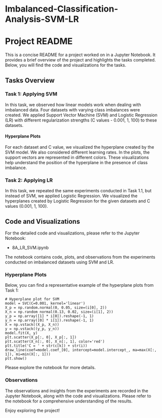 # Imbalanced-Classification-Analysis-SVM-LR

# Project README

This is a concise README for a project worked on in a Jupyter Notebook. It provides a brief overview of the project and highlights the tasks completed. Below, you will find the code and visualizations for the tasks.

## Tasks Overview

### Task 1: Applying SVM

In this task, we observed how linear models work when dealing with imbalanced data. Four datasets with varying class imbalances were created. We applied Support Vector Machine (SVM) and Logistic Regression (LR) with different regularization strengths (C values - 0.001, 1, 100) to these datasets.

#### Hyperplane Plots

For each dataset and C value, we visualized the hyperplane created by the SVM model. We also considered different learning rates. In the plots, the support vectors are represented in different colors. These visualizations help understand the position of the hyperplane in the presence of class imbalance.

### Task 2: Applying LR

In this task, we repeated the same experiments conducted in Task 1.1, but instead of SVM, we applied Logistic Regression. We visualized the hyperplanes created by Logistic Regression for the given datasets and C values (0.001, 1, 100).

## Code and Visualizations

For the detailed code and visualizations, please refer to the Jupyter Notebook:

- 8A_LR_SVM.ipynb

The notebook contains code, plots, and observations from the experiments conducted on imbalanced datasets using SVM and LR.

### Hyperplane Plots

Below, you can find a representative example of the hyperplane plots from Task 1:

```
# Hyperplane plot for SVM
model = SVC(C=0.001, kernel='linear')
X_p = np.random.normal(0, 0.05, size=(i[0], 2))
X_n = np.random normal(0.13, 0.02, size=(i[1], 2))
y_p = np.array([1] * i[0]).reshape(-1, 1)
y_n = np.array([0] * i[1]).reshape(-1, 1)
X = np.vstack((X_p, X_n))
y = np.vstack((y_p, y_n))
model.fit(X, y)
plt.scatter(X_p[:, 0], X_p[:, 1])
plt.scatter(X_n[:, 0], X_n[:, 1], color='red')
plt.title('C = ' + str(c[k]) + str(i))
draw_line(coef=model.coef_[0], intercept=model.intercept_, ma=max(X[:, 1]), mi=min(X[:, 1]))
plt.show()
```

Please explore the notebook for more details.

### Observations
The observations and insights from the experiments are recorded in the Jupyter Notebook, along with the code and visualizations. Please refer to the notebook for a comprehensive understanding of the results.

Enjoy exploring the project!
